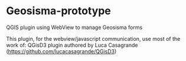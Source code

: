 Geosisma-prototype
==================

QGIS plugin using WebView to manage Geosisma forms

This plugin, for the webview/javascript communication, use most of the work of:
QGisD3 plugin authored by Luca Casagrande (https://github.com/lucacasagrande/QGisD3)
